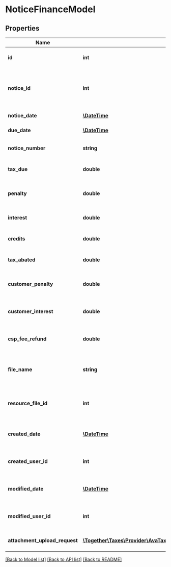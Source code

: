 # NoticeFinanceModel

## Properties
Name | Type | Description | Notes
------------ | ------------- | ------------- | -------------
**id** | **int** | The Unique Id of the Finance Model | [optional] 
**notice_id** | **int** | The unique ID of the the tax notice associated with the the finance detail | [optional] 
**notice_date** | [**\DateTime**](\DateTime.md) | The date of the notice | [optional] 
**due_date** | [**\DateTime**](\DateTime.md) | The due date of the notice | [optional] 
**notice_number** | **string** | The sequential number of the notice | [optional] 
**tax_due** | **double** | The amount of tax due on the notice | [optional] 
**penalty** | **double** | The amound of penalty listed on the notice | [optional] 
**interest** | **double** | The amount of interest listed on the notice | [optional] 
**credits** | **double** | The amount of credits listed on the notice | [optional] 
**tax_abated** | **double** | The amount of tax abated on the notice | [optional] 
**customer_penalty** | **double** | The amount of customer penalty on the notice | [optional] 
**customer_interest** | **double** | The amount of customer interest on the notice | [optional] 
**csp_fee_refund** | **double** | The amount of CSP Fee Refund on the notice | [optional] 
**file_name** | **string** | The name of the file attached to the finance detail | [optional] 
**resource_file_id** | **int** | The ResourceFileId of the finance detail attachment | [optional] 
**created_date** | [**\DateTime**](\DateTime.md) | The date when this record was created. | [optional] 
**created_user_id** | **int** | The User ID of the user who created this record. | [optional] 
**modified_date** | [**\DateTime**](\DateTime.md) | The date/time when this record was last modified. | [optional] 
**modified_user_id** | **int** | The user ID of the user who last modified this record. | [optional] 
**attachment_upload_request** | [**\Together\Taxes\Provider\AvaTax\Swagger\Model\ResourceFileUploadRequestModel**](ResourceFileUploadRequestModel.md) | An attachment to the finance detail | [optional] 

[[Back to Model list]](../README.md#documentation-for-models) [[Back to API list]](../README.md#documentation-for-api-endpoints) [[Back to README]](../README.md)


